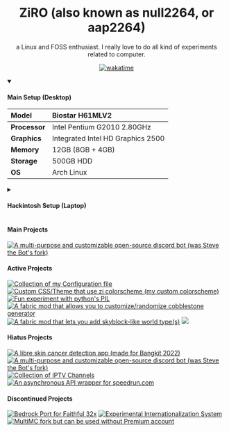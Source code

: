 <div align="center">
  
  <h1>ZiRO (also known as null2264, or aap2264)</h1>
  
  a Linux and FOSS enthusiast. I really love to do all kind of experiments related to computer.
  
  
  [![wakatime](https://wakatime.com/badge/user/e3f91dd5-c937-4d7d-98f5-f2282e7bfb16.svg?style=for-the-badge)](https://wakatime.com/@e3f91dd5-c937-4d7d-98f5-f2282e7bfb16)

</div>

<details open><summary>
  
  #### Main Setup (Desktop)
  
  </summary>
  
|**Model**| Biostar H61MLV2 |
|:-|:-|
|**Processor**| Intel Pentium G2010 2.80GHz |
|**Graphics**| Integrated Intel HD Graphics 2500 |
|**Memory**| 12GB (8GB + 4GB) |
|**Storage**| 500GB HDD |
|**OS**| Arch Linux |
  
</details>

<details><summary>
  
  #### Hackintosh Setup (Laptop)
  
  </summary>

|**Model**| Lenovo ThinkPad L460 |
|:-|:-|
|**Processor**| Intel Core i5-6300U 2.50GHz / 3.00GHz |
|**Graphics**| Integrated Intel HD Graphics 520 |
|**Memory**| 8GB |
|**Storage**| 256 SSD |
|**OS**| macOS Monterey (v12.6 - OCv0.8.4) |

</details>

#### Main Projects

[![A multi-purpose and customizable open-source discord bot (was Steve the Bot's fork)](https://img.shields.io/badge/-Z3R0-black?style=flat&logo=python)](https://github.com/ZiRO-Bot/ziBot)

#### Active Projects

[![Collection of my Configuration file](https://img.shields.io/badge/-dotfiles-black?style=flat&logo=linux)](https://github.com/null2264/dotfiles)
[![Custom CSS/Theme that use zi colorscheme (my custom colorscheme)](https://img.shields.io/badge/-ziDark-black?style=flat&logo=css3)](https://github.com/null2264/ziDark)
[![Fun experiment with python's PIL](https://img.shields.io/badge/-imagemanip-black?style=flat&logo=python)](https://github.com/null2264/imagemanip)
[![A fabric mod that allows you to customize/randomize cobblestone generator](https://img.shields.io/badge/-CobbleGen-black?style=flat&logo=minecraft)](https://github.com/null2264/CobbleGen)
[![A fabric mod that lets you add skyblock-like world type(s)](https://img.shields.io/badge/-Skyblock%20Creator-black?style=flat&logo=minecraft)](https://github.com/null2264/SkyblockCreator)
[![](https://img.shields.io/badge/-And%20more%20other%20small%20project...-black?style=flat&logo=github)](https://github.com/null2264)

#### Hiatus Projects

[![A libre skin cancer detection app (made for Bangkit 2022)](https://img.shields.io/badge/-SkinCan-black?style=flat&logo=kotlin)](https://github.com/SkinCanOrg/SkinCan)
[![A multi-purpose and customizable open-source discord bot (was Steve the Bot's fork)](https://img.shields.io/badge/-Z3R0-black?style=flat&logo=python)](https://github.com/ZiRO-Bot/ziBot)
[![Collection of IPTV Channels](https://img.shields.io/badge/-ziTV-black?style=flat&logo=appletv)](https://github.com/null2264/ziTV)
[![An asynchronous API wrapper for speedrun.com](https://img.shields.io/badge/-speedrun.py-black?style=flat&logo=python)](https://github.com/null2264/speedrun.py)

#### Discontinued Projects

[![Bedrock Port for Faithful 32x](https://img.shields.io/badge/-Faithful%20BE-black?style=flat&logo=minecraft)](https://github.com/null2264/Faithful-BE)
[![Experimental Internationalization System](https://img.shields.io/badge/-i18n-black?style=flat&logo=googletranslate)](https://github.com/null2264/i18n)
[![MultiMC fork but can be used without Premium account](https://img.shields.io/badge/-ziLauncher-black?style=flat&logo=cplusplus)](https://github.com/null2264/Project-MC-Launcher)
